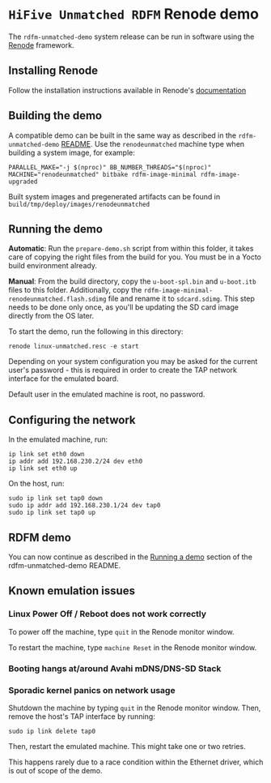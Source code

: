 # `HiFive Unmatched RDFM` Renode demo

The `rdfm-unmatched-demo` system release can be run in software using the [Renode](https://renode.io/) framework.

## Installing Renode

Follow the installation instructions available in Renode's [documentation](https://renode.readthedocs.io/en/latest/introduction/installing.html)

## Building the demo

A compatible demo can be built in the same way as described in the `rdfm-unmatched-demo` [README](../README.md). Use the `renodeunmatched` machine type when building a system image, for example:

```
PARALLEL_MAKE="-j $(nproc)" BB_NUMBER_THREADS="$(nproc)" MACHINE="renodeunmatched" bitbake rdfm-image-minimal rdfm-image-upgraded
```

Built system images and pregenerated artifacts can be found in `build/tmp/deploy/images/renodeunmatched`

## Running the demo

**Automatic**: Run the `prepare-demo.sh` script from within this folder, it takes care of copying the right files from the build for you. You must be in a Yocto build environment already.

**Manual**: From the build directory, copy the `u-boot-spl.bin` and `u-boot.itb` files to this folder.
Additionally, copy the `rdfm-image-minimal-renodeunmatched.flash.sdimg` file and rename it to `sdcard.sdimg`. This step needs to be done only once, as you'll be updating the SD card image directly from the OS later.

To start the demo, run the following in this directory:
```
renode linux-unmatched.resc -e start
```

Depending on your system configuration you may be asked for the current user's password - this is required in order to create the TAP network interface for the emulated board.

Default user in the emulated machine is root, no password.

## Configuring the network

In the emulated machine, run:

```
ip link set eth0 down
ip addr add 192.168.230.2/24 dev eth0
ip link set eth0 up
```

On the host, run:

```
sudo ip link set tap0 down
sudo ip addr add 192.168.230.1/24 dev tap0
sudo ip link set tap0 up
```

## RDFM demo

You can now continue as described in the [Running a demo](../README.md#running-a-demo) section of the rdfm-unmatched-demo README.

## Known emulation issues

### Linux Power Off / Reboot does not work correctly

To power off the machine, type `quit` in the Renode monitor window.

To restart the machine, type `machine Reset` in the Renode monitor window.

### Booting hangs at/around Avahi mDNS/DNS-SD Stack
### Sporadic kernel panics on network usage

Shutdown the machine by typing `quit` in the Renode monitor window. Then, remove the host's TAP interface by running:

```
sudo ip link delete tap0
```
Then, restart the emulated machine. This might take one or two retries.

This happens rarely due to a race condition within the Ethernet driver, which is out of scope of the demo.
